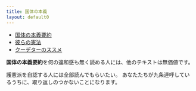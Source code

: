 ```yaml
---
title: 国体の本義
layout: default0
---
```

- [国体の本義要約](bible)
- [彼らの憲法](jimin)
- [クーデターのススメ](coup-d'état)

**国体の本義要約**を何の違和感も無く読める人には、他のテキストは無価値です。

護憲派を自認する人には全部読んでもらいたい。
あなたたちが九条連呼しているうちに、取り返しのつかないことになります。
